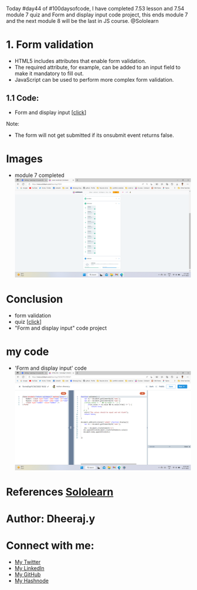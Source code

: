 Today #day44 of #100daysofcode, I have completed 7.53 lesson and 7.54 module 7 quiz and Form and display input code project, this ends module 7 and the next module 8 will be the last in JS course. @Sololearn


# 1. Form validation 

- HTML5 includes attributes that enable form validation. 
- The required attribute, for example, can be added to an input field to make it mandatory to fill out.
- JavaScript can be used to perform more complex form validation.

## 1.1 Code: 
- Form and display input [[click](https://www.sololearn.com/compiler-playground/Wbbqv0Ffg03G)]

Note:

- The form will not get submitted if its onsubmit event returns false.


# Images

- module 7 completed
![9. day44 module 7 completed.png](/day%2044/Images/9.%20day44%20module%207%20completed.png)


# Conclusion

- form validation
- quiz [[click](/day%2044/Images/)]
- "Form and display input" code project

# my code
- 'Form and display input' code
![1. day44 code prog prob form disp.png](/day%2044/Images/1.%20day44%20code%20prog%20prob%20form%20disp.png)

# References [Sololearn ](https://www.sololearn.com/learning/1024)

# Author: Dheeraj.y
# Connect with me:
- [My Twitter](https://twitter.com/yssdheeraj)
- [My LinkedIn](https://www.linkedin.com/in/dheerajy1/)
- [My GitHub](https://github.com/dheerajy1)
- [My Hashnode](https://dheerajy1.hashnode.dev/)